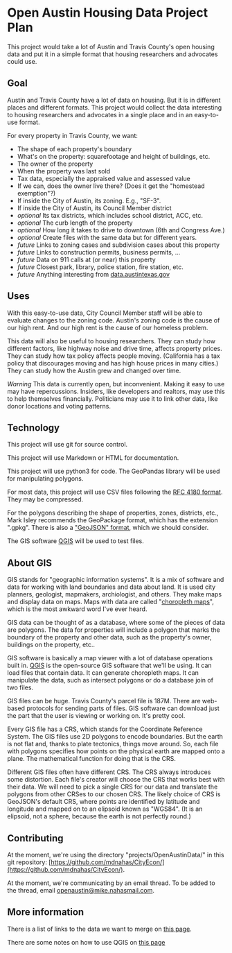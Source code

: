 # Open Austin Housing Data Project Plan

This project would take a lot of Austin and Travis County's open housing data and put it in a simple format that housing researchers and advocates could use.

## Goal

Austin and Travis County have a lot of data on housing.  But it is in different places and different formats.  This project would collect the data interesting to housing researchers and advocates in a single place and in an easy-to-use format.

For every property in Travis County, we want:

- The shape of each property's boundary
- What's on the property: squarefootage and height of buildings, etc.
- The owner of the property
- When the property was last sold
- Tax data, especially the appraised value and assessed value
- If we can, does the owner live there?  (Does it get the "homestead exemption"?)
- If inside the City of Austin, its zoning.  E.g., "SF-3".
- If inside the City of Austin, its Council Member district
- *optional* Its tax districts, which includes school district, ACC, etc.
- *optional* The curb length of the property
- *optional* How long it takes to drive to downtown (6th and Congress Ave.)
- *optional* Create files with the same data but for different years.
- *future* Links to zoning cases and subdivision cases about this property
- *future* Links to construction permits, business permits, ...
- *future* Data on 911 calls at (or near) this property
- *future* Closest park, library, police station, fire station, etc.
- *future* Anything interesting from [data.austintexas.gov](https://data.austintexas.gov/browse)

## Uses

With this easy-to-use data, City Council Member staff will be able to evaluate changes to the zoning code.  Austin's zoning code is the cause of our high rent.  And our high rent is the cause of our homeless problem.

This data will also be useful to housing researchers.  They can study how different factors, like highway noise and drive time, affects property prices.  They can study how tax policy affects people moving.  (California has a tax policy that discourages moving and has high house prices in many cities.)  They can study how the Austin grew and changed over time.

*Warning* This data is currently open, but inconvenient.  Making it easy to use may have repercussions.  Insiders, like developers and realtors, may use this to help themselves financially.  Politicians may use it to link other data, like donor locations and voting patterns.  

## Technology

This project will use git for source control.

This project will use Markdown or HTML for documentation.

This project will use python3 for code.  The GeoPandas library will be used for manipulating polygons.  

For most data, this project will use CSV files following the [RFC 4180 format](https://datatracker.ietf.org/doc/html/rfc4180.html).  They may be compressed.  

For the polygons describing the shape of properties, zones, districts, etc., Mark Isley recommends the GeoPackage format, which has the extension ".gpkg".  There is also a ["GeoJSON" format](https://geojson.org/), which we should consider.

The GIS software [QGIS](https://www.qgis.org) will be used to test files. 

## About GIS

GIS stands for "geographic information systems".  It is a mix of software and data for working with land boundaries and data about land.  It is used city planners, geologist, mapmakers, archiologist, and others.  They make maps and display data on maps.  Maps with data are called "[choropleth maps](https://en.wikipedia.org/wiki/Choropleth_map)", which is the most awkward word I've ever heard.

GIS data can be thought of as a database, where some of the pieces of data are polygons.  The data for properties will include a polygon that marks the boundary of the property and other data, such as the property's owner, buildings on the property, etc..

GIS software is basically a map viewer with a lot of database operations built in.  [QGIS](https://www.qgis.org) is the open-source GIS software that we'll be using.  It can load files that contain data.  It can generate choropleth maps.  It can manipulate the data, such as intersect polygons or do a database join of two files.

GIS files can be huge.  Travis County's parcel file is 187M.  There are web-based protocols for sending parts of files.  GIS software can download just the part that the user is viewing or working on.  It's pretty cool.

Every GIS file has a CRS, which stands for the Coordinate Reference System.  The GIS files use 2D polygons to encode boundaries.  But the earth is not flat and, thanks to plate tectonics, things move around.  So, each file with polygons specifies how points on the physical earth are mapped onto a plane.  The mathematical function for doing that is the CRS.

Different GIS files often have different CRS.  The CRS always introduces some distortion.  Each file's creator will choose the CRS that works best with their data.  We will need to pick a single CRS for our data and translate the polygons from other CRSes to our chosen CRS.  The likely choice of CRS is GeoJSON's default CRS, where points are identified by latitude and longitude and mapped on to an elipsoid known as "WGS84".  (It is an elipsoid, not a sphere, because the earth is not perfectly round.)  

## Contributing

At the moment, we're using the directory "projects/OpenAustinData/" in this git repository: [https://github.com/mdnahas/CityEcon/](https://github.com/mdnahas/CityEcon/).

At the moment, we're communicating by an email thread.  To be added to the thread, email [openaustin@mike.nahasmail.com](mailto:openaustin@mike.nahasmail.com).

## More information

There is a list of links to the data we want to merge on [this page](Austin_GIS_resources.html).

There are some notes on how to use QGIS on [this page](QGIS_user_notes.html)


